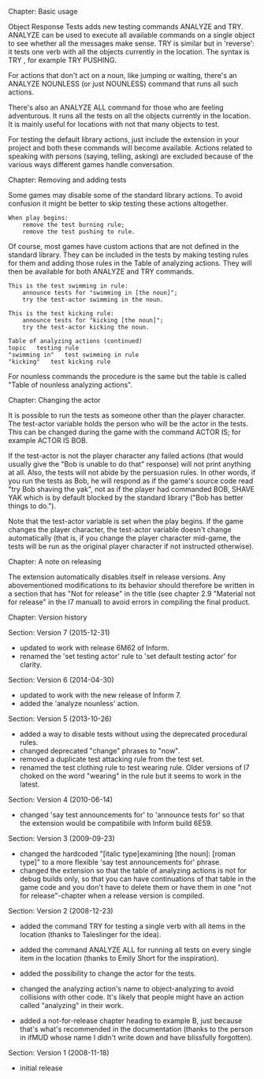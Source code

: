 Chapter: Basic usage

Object Response Tests adds new testing commands ANALYZE and TRY. ANALYZE can be used to execute all available commands on a single object to see whether all the messages make sense. TRY is similar but in 'reverse': it tests one verb with all the objects currently in the location. The syntax is TRY <action>, for example TRY PUSHING.

For actions that don't act on a noun, like jumping or waiting, there's an ANALYZE NOUNLESS (or just NOUNLESS) command that runs all such actions.

There's also an ANALYZE ALL command for those who are feeling adventurous. It runs all the tests on all the objects currently in the location. It is mainly useful for locations with not that many objects to test.

For testing the default library actions, just include the extension in your project and both these commands will become available. Actions related to speaking with persons (saying, telling, asking) are excluded because of the various ways different games handle conversation.


Chapter: Removing and adding tests

Some games may disable some of the standard library actions. To avoid confusion it might be better to skip testing these actions altogether.

	When play begins:
		remove the test burning rule;
		remove the test pushing to rule.


Of course, most games have custom actions that are not defined in the standard library. They can be included in the tests by making testing rules for them and adding those rules in the Table of analyzing actions. They will then be available for both ANALYZE and TRY commands.

	This is the test swimming in rule:
		announce tests for "swimming in [the noun]";
		try the test-actor swimming in the noun.

	This is the test kicking rule:
		announce tests for "kicking [the noun]";
		try the test-actor kicking the noun.

	Table of analyzing actions (continued)
	topic	testing rule
	"swimming in"	test swimming in rule
	"kicking"	test kicking rule
	
For nounless commands the procedure is the same but the table is called "Table of nounless analyzing actions".


Chapter: Changing the actor

It is possible to run the tests as someone other than the player character. The test-actor variable holds the person who will be the actor in the tests. This can be changed during the game with the command ACTOR IS; for example ACTOR IS BOB.

If the test-actor is not the player character any failed actions (that would usually give the "Bob is unable to do that" response) will not print anything at all. Also, the tests will not abide by the persuasion rules. In other words, if you run the tests as Bob, he will respond as if the game's source code read "try Bob shaving the yak", not as if the player had commanded BOB, SHAVE YAK which is by default blocked by the standard library ("Bob has better things to do.").

Note that the test-actor variable is set when the play begins. If the game changes the player character, the test-actor variable doesn't change automatically (that is, if you change the player character mid-game, the tests will be run as the original player character if not instructed otherwise).


Chapter: A note on releasing

The extension automatically disables itself in release versions. Any abovementioned modifications to its behavior should therefore be written in a section that has "Not for release" in the title (see chapter 2.9 "Material not for release" in the I7 manual) to avoid errors in compiling the final product.


Chapter: Version history

Section: Version 7 (2015-12-31)

- updated to work with release 6M62 of Inform.
- renamed the 'set testing actor' rule to 'set default testing actor' for clarity.


Section: Version 6 (2014-04-30)

- updated to work with the new release of Inform 7.
- added the 'analyze nounless' action.


Section: Version 5 (2013-10-26)

- added a way to disable tests without using the deprecated procedural rules.
- changed deprecated "change" phrases to "now".
- removed a duplicate test attacking rule from the test set.
- renamed the test clothing rule to test wearing rule. Older versions of I7 choked on the word "wearing" in the rule but it seems to work in the latest.


Section: Version 4 (2010-06-14)

- changed 'say test announcements for' to 'announce tests for' so that the extension would be compatibile with Inform build 6E59.


Section: Version 3 (2009-09-23)

- changed the hardcoded "[italic type]examining [the noun]: [roman type]" to a more flexible 'say test announcements for' phrase.
- changed the extension so that the table of analyzing actions is not for debug builds only, so that you can have continuations of that table in the game code and you don't have to delete them or have them in one "not for release"-chapter when a release version is compiled.


Section: Version 2 (2008-12-23)

- added the command TRY for testing a single verb with all items in the location (thanks to Taleslinger for the idea).

- added the command ANALYZE ALL for running all tests on every single item in the location (thanks to Emily Short for the inspiration).

- added the possibility to change the actor for the tests.

- changed the analyzing action's name to object-analyzing to avoid collisions with other code. It's likely that people might have an action called "analyzing" in their work.

- added a not-for-release chapter heading to example B, just because that's what's recommended in the documentation (thanks to the person in ifMUD whose name I didn't write down and have blissfully forgotten).


Section: Version 1 (2008-11-18)
- initial release


